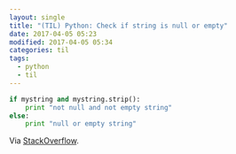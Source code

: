 ```yaml
---
layout: single
title: "(TIL) Python: Check if string is null or empty"
date: 2017-04-05 05:23
modified: 2017-04-05 05:34
categories: til
tags:
  - python
  - til
---
```


```python
if mystring and mystring.strip():
    print "not null and not empty string"
else:
    print "null or empty string"
```

Via [StackOverflow](https://stackoverflow.com/a/28433369/1257318).
